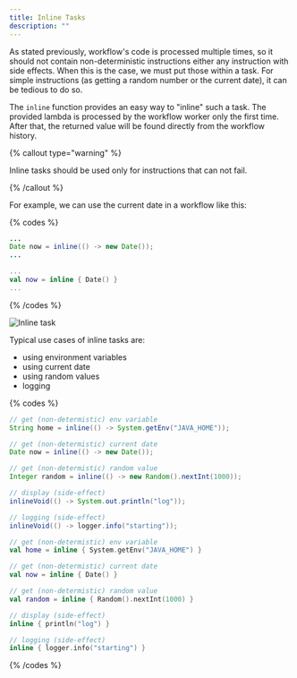 ```yaml
---
title: Inline Tasks
description: ""
---
```


As stated previously, workflow's code is processed multiple times, so it should not contain non-deterministic instructions either any instruction with side effects. When this is the case, we must put those within a task. For simple instructions (as getting a random number or the current date), it can be tedious to do so.

The `inline` function provides an easy way to "inline" such a task. The provided lambda is processed by the workflow worker only the first time. After that, the returned value will be found directly from the workflow history.

{% callout type="warning"  %}

Inline tasks should be used only for instructions that can not fail.

{% /callout  %}

For example, we can use the current date in a workflow like this:

{% codes %}

```java
...
Date now = inline(() -> new Date());
...
```

```kotlin
...
val now = inline { Date() }
...
```

{% /codes %}

![Inline task](/img/inline-function@2x.png)

Typical use cases of inline tasks are:

- using environment variables
- using current date
- using random values
- logging

{% codes %}

```java
// get (non-determistic) env variable
String home = inline(() -> System.getEnv("JAVA_HOME"));

// get (non-determistic) current date
Date now = inline(() -> new Date());

// get (non-determistic) random value
Integer random = inline(() -> new Random().nextInt(1000));

// display (side-effect)
inlineVoid(() -> System.out.println("log"));

// logging (side-effect)
inlineVoid(() -> logger.info("starting"));
```

```kotlin
// get (non-determistic) env variable
val home = inline { System.getEnv("JAVA_HOME") }

// get (non-determistic) current date
val now = inline { Date() }

// get (non-determistic) random value
val random = inline { Random().nextInt(1000) }

// display (side-effect)
inline { println("log") }

// logging (side-effect)
inline { logger.info("starting") }
```

{% /codes %}
